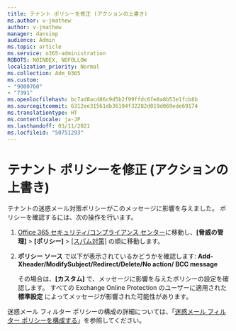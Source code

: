 ```yaml
---
title: テナント ポリシーを修正 (アクションの上書き)
ms.author: v-jmathew
author: v-jmathew
manager: dansimp
audience: Admin
ms.topic: article
ms.service: o365-administration
ROBOTS: NOINDEX, NOFOLLOW
localization_priority: Normal
ms.collection: Adm_O365
ms.custom:
- "9000760"
- "7391"
ms.openlocfilehash: bc7ad8acd86c9d5b2f99ffdc6fe8a8b53e1fcb8b
ms.sourcegitcommit: 6312ee31561db36104f32282d019d069ede69174
ms.translationtype: HT
ms.contentlocale: ja-JP
ms.lasthandoff: 03/11/2021
ms.locfileid: "50751293"
---
```

# <a name="fix-tenant-policy-action-override"></a>テナント ポリシーを修正 (アクションの上書き)

テナントの迷惑メール対策ポリシーがこのメッセージに影響を与えました。 ポリシーを確認するには、次の操作を行います。

1. [Office 365 セキュリティ/コンプライアンス センター](https://go.microsoft.com/fwlink/p/?linkid=2077143)に移動し、**[脅威の管理]** > **[ポリシー]** > [[スパム対策]](https://go.microsoft.com/fwlink/?linkid=2101518) の順に移動します。
2. **ポリシー ソース** で以下が表示されているかどうかを確認します:  **Add-Xheader/ModifySubject/Redirect/Delete/No action/ BCC message**

    その場合は、**[カスタム]** で、メッセージに影響を与えたポリシーの設定を確認します。 すべての Exchange Online Protection のユーザーに適用された **標準設定** によってメッセージが影響された可能性があります。

迷惑メール フィルター ポリシーの構成の詳細については、「[迷惑メール フィルター ポリシーを構成する](https://go.microsoft.com/fwlink/?linkid=2101431)」を参照してください。
